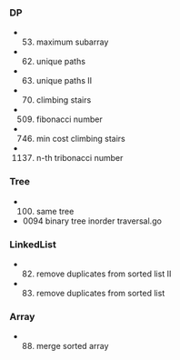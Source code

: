 
### DP
  - 0053. maximum subarray
  - 0062. unique paths
  - 0063. unique paths II
  - 0070. climbing stairs
  - 0509. fibonacci number
  - 0746. min cost climbing stairs
  - 1137. n-th tribonacci number
  
### Tree
  - 0100. same tree
  - 0094 binary tree inorder traversal.go 
  
### LinkedList
  - 0082. remove duplicates from sorted list II
  - 0083. remove duplicates from sorted list
  
### Array
  - 0088. merge sorted array